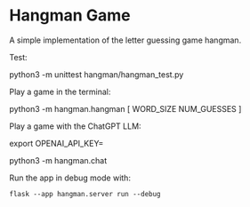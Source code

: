 # Hangman Game

A simple implementation of the letter guessing game hangman.

Test:

python3 -m unittest hangman/hangman_test.py


Play a game in the terminal:

python3 -m hangman.hangman  [ WORD_SIZE  NUM_GUESSES ]

Play a game with the ChatGPT LLM:

export OPENAI_API_KEY=<key>

python3 -m hangman.chat




Run the app in debug mode with:

`flask --app hangman.server run --debug`
